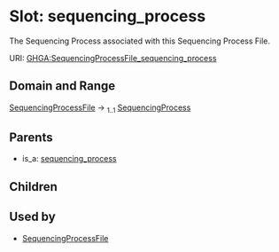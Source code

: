 
# Slot: sequencing_process


The Sequencing Process associated with this Sequencing Process File.

URI: [GHGA:SequencingProcessFile_sequencing_process](https://w3id.org/GHGA/SequencingProcessFile_sequencing_process)


## Domain and Range

[SequencingProcessFile](SequencingProcessFile.md) &#8594;  <sub>1..1</sub> [SequencingProcess](SequencingProcess.md)

## Parents

 *  is_a: [sequencing_process](sequencing_process.md)

## Children


## Used by

 * [SequencingProcessFile](SequencingProcessFile.md)
